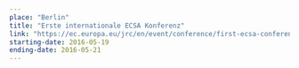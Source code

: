 ```yaml
---
place: "Berlin"
title: "Erste internationale ECSA Konferenz"
link: "https://ec.europa.eu/jrc/en/event/conference/first-ecsa-conference-2016"
starting-date: 2016-05-19
ending-date: 2016-05-21
---
```

